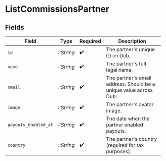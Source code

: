 # ListCommissionsPartner


## Fields

| Field                                                             | Type                                                              | Required                                                          | Description                                                       |
| ----------------------------------------------------------------- | ----------------------------------------------------------------- | ----------------------------------------------------------------- | ----------------------------------------------------------------- |
| `id`                                                              | *::String*                                                        | :heavy_check_mark:                                                | The partner's unique ID on Dub.                                   |
| `name`                                                            | *::String*                                                        | :heavy_check_mark:                                                | The partner's full legal name.                                    |
| `email`                                                           | *::String*                                                        | :heavy_check_mark:                                                | The partner's email address. Should be a unique value across Dub. |
| `image`                                                           | *::String*                                                        | :heavy_check_mark:                                                | The partner's avatar image.                                       |
| `payouts_enabled_at`                                              | *::String*                                                        | :heavy_check_mark:                                                | The date when the partner enabled payouts.                        |
| `country`                                                         | *::String*                                                        | :heavy_check_mark:                                                | The partner's country (required for tax purposes).                |